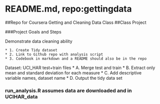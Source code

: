 # README.md, repo:gettingdata

##Repo for Coursera Getting and Cleaning Data Class
##Class Project

###Project Goals and Steps

Demonstrate data cleaning ability

	* 1. Create Tidy dataset
	* 2. Link to Github repo with analysis script
	* 3. Codebook in markdown and a README should also be in the repo

Dataset: UCI_HAR test+train files
	* A. Merge test and train
	* B. Extract only mean and standard deviation for each measure
	* C. Add descriptive variable names, dataset name
	* D. Output the tidy data set

### run_analysis.R assumes data are downloaded and in UCIHAR_data

